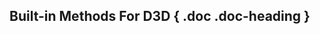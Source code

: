 
## Built-in Methods For D3D { .doc .doc-heading }
<!-- ::: disruption_py.shots.parameter_methods.d3d.efit_parameter_methods
    handler: python
	options:
	  heading_level: 2
	  show_source: true
	  show_if_no_docstring: true
	  show_root_heading: false
	  show_root_toc_entry: false
	  show_root_members_full_path: false
	  filters:
		- "!^_"
		- "^__"

::: disruption_py.shots.parameter_methods.d3d.basic_parameter_methods
    handler: python
	options:
	  heading_level: 2
	  show_source: true
	  show_if_no_docstring: true
	  show_root_heading: false
	  show_root_toc_entry: false
	  show_root_members_full_path: false
	  filters:
		- "!^_"
		- "^__"
		- "!MdsException"
		- "!NOMINAL_FLATTOP_RADIUS" -->
